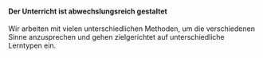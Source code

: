 #### Der Unterricht ist abwechslungsreich gestaltet

Wir arbeiten mit vielen unterschiedlichen Methoden, um die verschiedenen Sinne anzusprechen und gehen zielgerichtet auf unterschiedliche Lerntypen ein.